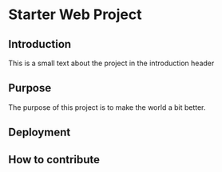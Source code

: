 # Starter Web Project

## Introduction

This is a small text about the project in the introduction header

## Purpose

The purpose of this project is to make the world a bit better.

## Deployment

## How to contribute